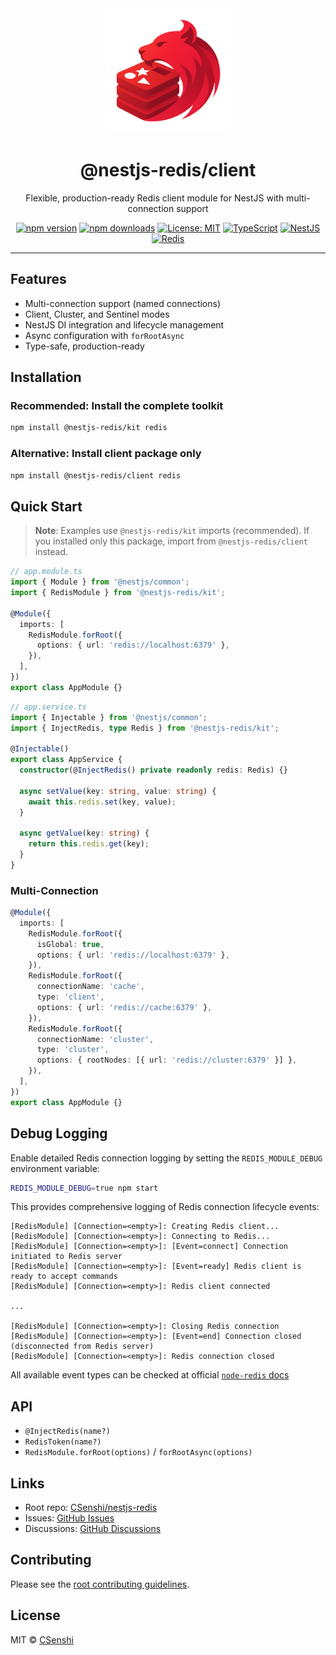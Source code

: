 <div align="center">

<img src="https://raw.githubusercontent.com/CSenshi/nestjs-redis/main/docs/images/logo.png" alt="NestJS Redis Toolkit Logo" width="200" height="200">

# @nestjs-redis/client

Flexible, production-ready Redis client module for NestJS with multi-connection support

[![npm version](https://badge.fury.io/js/%40nestjs-redis%2Fclient.svg)](https://www.npmjs.com/package/@nestjs-redis/client)
[![npm downloads](https://img.shields.io/npm/dm/@nestjs-redis/client.svg)](https://www.npmjs.com/package/@nestjs-redis/client)
[![License: MIT](https://img.shields.io/badge/License-MIT-yellow.svg)](https://opensource.org/licenses/MIT)
[![TypeScript](https://img.shields.io/badge/TypeScript-Ready-blue.svg)](https://www.typescriptlang.org/)
[![NestJS](https://img.shields.io/badge/NestJS-9%2B-red.svg)](https://nestjs.com/) [![Redis](https://img.shields.io/badge/Redis-5+-red.svg)](https://redis.io/)

</div>

---

## Features

- Multi-connection support (named connections)
- Client, Cluster, and Sentinel modes
- NestJS DI integration and lifecycle management
- Async configuration with `forRootAsync`
- Type-safe, production-ready

## Installation

### Recommended: Install the complete toolkit

```bash
npm install @nestjs-redis/kit redis
```

### Alternative: Install client package only

```bash
npm install @nestjs-redis/client redis
```

## Quick Start

> **Note**: Examples use `@nestjs-redis/kit` imports (recommended). If you installed only this package, import from `@nestjs-redis/client` instead.

```typescript
// app.module.ts
import { Module } from '@nestjs/common';
import { RedisModule } from '@nestjs-redis/kit';

@Module({
  imports: [
    RedisModule.forRoot({
      options: { url: 'redis://localhost:6379' },
    }),
  ],
})
export class AppModule {}
```

```typescript
// app.service.ts
import { Injectable } from '@nestjs/common';
import { InjectRedis, type Redis } from '@nestjs-redis/kit';

@Injectable()
export class AppService {
  constructor(@InjectRedis() private readonly redis: Redis) {}

  async setValue(key: string, value: string) {
    await this.redis.set(key, value);
  }

  async getValue(key: string) {
    return this.redis.get(key);
  }
}
```

### Multi-Connection

```typescript
@Module({
  imports: [
    RedisModule.forRoot({
      isGlobal: true,
      options: { url: 'redis://localhost:6379' },
    }),
    RedisModule.forRoot({
      connectionName: 'cache',
      type: 'client',
      options: { url: 'redis://cache:6379' },
    }),
    RedisModule.forRoot({
      connectionName: 'cluster',
      type: 'cluster',
      options: { rootNodes: [{ url: 'redis://cluster:6379' }] },
    }),
  ],
})
export class AppModule {}
```

## Debug Logging

Enable detailed Redis connection logging by setting the `REDIS_MODULE_DEBUG` environment variable:

```bash
REDIS_MODULE_DEBUG=true npm start
```

This provides comprehensive logging of Redis connection lifecycle events:

```
[RedisModule] [Connection=<empty>]: Creating Redis client...
[RedisModule] [Connection=<empty>]: Connecting to Redis...
[RedisModule] [Connection=<empty>]: [Event=connect] Connection initiated to Redis server
[RedisModule] [Connection=<empty>]: [Event=ready] Redis client is ready to accept commands
[RedisModule] [Connection=<empty>]: Redis client connected

...

[RedisModule] [Connection=<empty>]: Closing Redis connection
[RedisModule] [Connection=<empty>]: [Event=end] Connection closed (disconnected from Redis server)
[RedisModule] [Connection=<empty>]: Redis connection closed

```

All available event types can be checked at official [`node-redis` docs](https://github.com/redis/node-redis?tab=readme-ov-file#events)

## API

- `@InjectRedis(name?)`
- `RedisToken(name?)`
- `RedisModule.forRoot(options)` / `forRootAsync(options)`

## Links

- Root repo: [CSenshi/nestjs-redis](https://github.com/CSenshi/nestjs-redis)
- Issues: [GitHub Issues](https://github.com/CSenshi/nestjs-redis/issues)
- Discussions: [GitHub Discussions](https://github.com/CSenshi/nestjs-redis/discussions)

## Contributing

Please see the [root contributing guidelines](https://github.com/CSenshi/nestjs-redis#contributing).

## License

MIT © [CSenshi](https://github.com/CSenshi)
